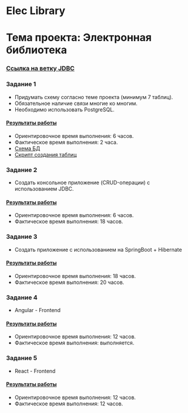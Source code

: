 # Elec Library
# Тема проекта: Электронная библиотека

### [Ссылка на ветку JDBC](https://github.com/FiNTiKUglY/pract/tree/jdbc "Ветка для JDBC приложения")  

### Задание 1
* Придумать схему согласно теме проекта (минимум 7 таблиц). 
* Обязательное наличие связи многие ко многим. 
* Необходимо использовать PostgreSQL.

#### [Результаты работы](https://github.com/FiNTiKUglY/pract/tree/master "Схема БД и скрипты")
* Ориентировочное время выполнения: 6 часов.
* Фактическое время выполнения: 2 часа.
* [Схема БД](https://github.com/FiNTiKUglY/pract/blob/master/schema.png)
* [Скрипт создания таблиц](https://github.com/FiNTiKUglY/pract/blob/master/script.pgsql)

### Задание 2
* Создать консольное приложение (CRUD-операции) с использованием JDBC.

#### [Результаты работы](https://github.com/FiNTiKUglY/pract/tree/jdbc/task2/src "JDBC приложение")
* Ориентировочное время выполнения: 6 часов.
* Фактическое время выполнения: 18 часов.

### Задание 3
* Создать приложение с использованием на SpringBoot + Hibernate

#### [Результаты работы](https://github.com/FiNTiKUglY/pract/tree/master/libraryapi/src/main/java/com/library/api/libraryapi "Java Spring приложение")
* Ориентировочное время выполнения: 18 часов.
* Фактическое время выполнения: 20 часов.

### Задание 4
* Angular - Frontend

#### [Результаты работы](https://github.com/FiNTiKUglY/pract/tree/master/libraryAngular/src "Angular - Frontend")
* Ориентировочное время выполнения: 12 часов.
* Фактическое время выполнения: выполняется.

### Задание 5
* React - Frontend

#### [Результаты работы](https://github.com/FiNTiKUglY/pract/tree/master/libraryReact/src "React - Frontend")
* Ориентировочное время выполнения: 12 часов.
* Фактическое время выполнения: 12 часов.